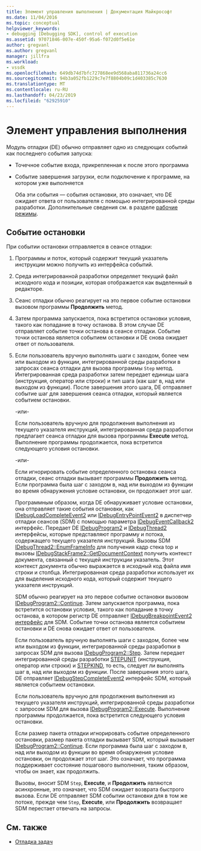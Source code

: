 ```yaml
---
title: Элемент управления выполнения | Документация Майкрософт
ms.date: 11/04/2016
ms.topic: conceptual
helpviewer_keywords:
- debugging [Debugging SDK], control of execution
ms.assetid: 97071846-007e-450f-95a6-f072d0f5e61e
author: gregvanl
ms.author: gregvanl
manager: jillfra
ms.workload:
- vssdk
ms.openlocfilehash: 649db74d7bfc727868ee9d568aba811736a24cc6
ms.sourcegitcommit: 94b3a052fb1229c7e7f8804b09c1d403385c7630
ms.translationtype: MT
ms.contentlocale: ru-RU
ms.lasthandoff: 04/23/2019
ms.locfileid: "62925910"
---
```

# <a name="control-of-execution"></a>Элемент управления выполнения
Модуль отладки (DE) обычно отправляет одно из следующих событий как последнего события запуска:

- Точечное событие входа, прикрепленная к после этого программа

- Событие завершения загрузки, если подключение к программе, на котором уже выполняется

  Оба эти события — события остановки, это означает, что DE ожидает ответа от пользователя с помощью интегрированной среды разработки. Дополнительные сведения см. в разделе [рабочие режимы](../../extensibility/debugger/operational-modes.md).

## <a name="stopping-event"></a>Событие остановки
 При событии остановки отправляется в сеансе отладки:

1. Программы и поток, который содержит текущий указатель инструкции можно получить из интерфейса событий.

2. Среда интегрированной разработки определяет текущий файл исходного кода и позиции, которая отображается как выделенный в редакторе.

3. Сеанс отладки обычно реагирует на это первое событие остановки вызовом программы **Продолжить** метод.

4. Затем программа запускается, пока встретится остановки условия, такого как попадание в точку останова. В этом случае DE отправляет событие точки останова в сеансе отладки. Событие точки останова является событием остановки и DE снова ожидает ответ от пользователя.

5. Если пользователь вручную выполнять шаги с заходом, более чем или выходом из функции, интегрированной среды разработки в запросах сеанса отладки для вызова программы `Step` метод. Интегрированная среда разработки затем передает единицы шага (инструкция, оператор или строки) и тип шага (как шаг в, над или выходом из функции). После завершения этого шага, DE отправляет событие шаг для завершения сеанса отладки, который является событием остановки.

    -или-

    Если пользователь вручную для продолжения выполнения из текущего указателя инструкций, интегрированная среда разработки предлагает сеанса отладки для вызова программы **Execute** метод. Выполнение программы продолжается, пока встретится следующего условия остановки.

    -или-

    Если игнорировать событие определенного остановка сеанса отладки, сеанс отладки вызывает программы **Продолжить** метод. Если программа была шаг с заходом в, над или выходом из функции во время обнаружения условие остановки, он продолжает этот шаг.

   Программным образом, когда DE обнаруживает условие остановки, она отправляет такие события остановки, как [IDebugLoadCompleteEvent2](../../extensibility/debugger/reference/idebugloadcompleteevent2.md) или [IDebugEntryPointEvent2](../../extensibility/debugger/reference/idebugentrypointevent2.md) в диспетчер отладки сеансов (SDM) с помощью параметра [IDebugEventCallback2](../../extensibility/debugger/reference/idebugeventcallback2.md) интерфейс. Передает DE [IDebugProgram2](../../extensibility/debugger/reference/idebugprogram2.md) и [IDebugThread2](../../extensibility/debugger/reference/idebugthread2.md) интерфейсы, которые представляют программу и потока, содержащего текущего указателя инструкций. Вызовы SDM [IDebugThread2::EnumFrameInfo](../../extensibility/debugger/reference/idebugthread2-enumframeinfo.md) для получения кадр стека top и вызовы [IDebugStackFrame2::GetDocumentContext](../../extensibility/debugger/reference/idebugstackframe2-getdocumentcontext.md) получить контекст документа, связанный с текущей инструкции указатель. Этот контекст документа обычно выражается в исходный код файла имя строки и столбца. Интегрированная среда разработки использует их для выделения исходного кода, который содержит текущего указателя инструкций.

   SDM обычно реагирует на это первое событие остановки вызовом [IDebugProgram2::Continue](../../extensibility/debugger/reference/idebugprogram2-continue.md). Затем запускается программа, пока встретится остановки условия, такого как попадание в точку останова, в котором регистр DE отправляет [IDebugBreakpointEvent2 интерфейс](../../extensibility/debugger/reference/idebugbreakpointevent2.md) для SDM. Событие точки останова является событием остановки и DE снова ожидает ответ от пользователя.

   Если пользователь вручную выполнять шаги с заходом, более чем или выходом из функции, интегрированной среды разработки в запросах SDM для вызова [IDebugProgram2::Step](../../extensibility/debugger/reference/idebugprogram2-step.md). Затем передает интегрированной среды разработки [STEPUNIT](../../extensibility/debugger/reference/stepunit.md) (инструкция, оператор или строки) и [STEPKIND](../../extensibility/debugger/reference/stepkind.md), то есть, следует ли выполнять шаг в, над или выходом из функции. После завершения этого шага, DE отправляет [IDebugStepCompleteEvent2](../../extensibility/debugger/reference/idebugstepcompleteevent2.md) интерфейс SDM, который является событием остановки.

   Если пользователь вручную для продолжения выполнения из текущего указателя инструкций, интегрированной среды разработки с запросом SDM для вызова [IDebugProgram2::Execute](../../extensibility/debugger/reference/idebugprogram2-execute.md). Выполнение программы продолжается, пока встретится следующего условия остановки.

   Если размер пакета отладки игнорировать событие определенного остановки, размер пакета отладки вызывает SDM, который вызывает [IDebugProgram2::Continue](../../extensibility/debugger/reference/idebugprogram2-continue.md). Если программа была шаг с заходом в, над или выходом из функции во время обнаружения условие остановки, он продолжает этот шаг. Это означает, что программа поддерживает состояние пошагового выполнения, таким образом, чтобы он знает, как продолжить.

   Вызовы, вносит SDM `Step`, **Execute**, и **Продолжить** являются асинхронные, это означает, что SDM ожидает возврата быстрого вызова. Если DE отправляет SDM событии остановки для в том же потоке, прежде чем `Step`, **Execute**, или **Продолжить** возвращает SDM перестает отвечать на запросы.

## <a name="see-also"></a>См. также
- [Отладка задач](../../extensibility/debugger/debugging-tasks.md)
